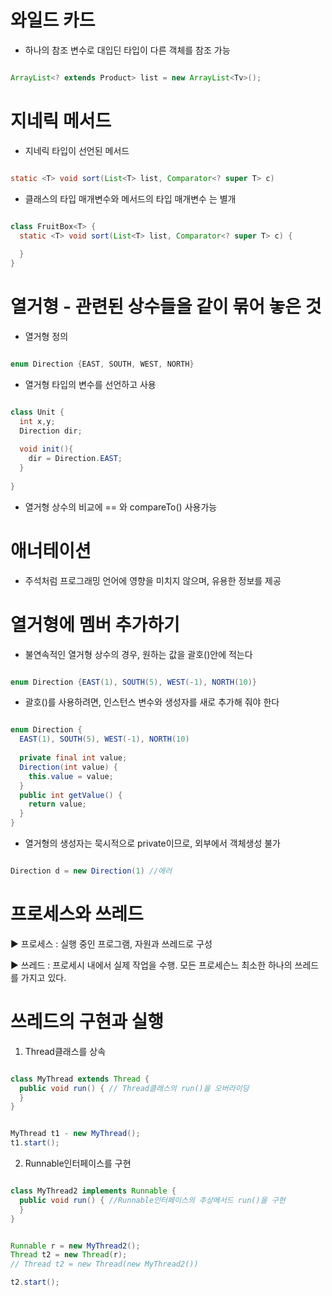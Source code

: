 # 와일드 카드

- 하나의 참조 변수로 대입딘 타입이 다른 객체를 참조 가능

```java

ArrayList<? extends Product> list = new ArrayList<Tv>();

```

# 지네릭 메서드

- 지네릭 타입이 선언된 메서드

```java

static <T> void sort(List<T> list, Comparator<? super T> c)

```

- 클래스의 타입 매개변수<T>와 메서드의 타입 매개변수 <T>는 별개

```java

class FruitBox<T> {
  static <T> void sort(List<T> list, Comparator<? super T> c) {
  
  }
}

```

# 열거형 - 관련된 상수들을 같이 묶어 놓은 것

- 열거형 정의

```java

enum Direction {EAST, SOUTH, WEST, NORTH}

```

- 열거형 타입의 변수를 선언하고 사용

```java

class Unit {
  int x,y;
  Direction dir;
  
  void init(){
    dir = Direction.EAST;
  }
  
}

```

- 열거형 상수의 비교에 == 와 compareTo() 사용가능

# 애너테이션

- 주석처럼 프로그래밍 언어에 영향을 미치지 않으며, 유용한 정보를 제공

# 열거형에 멤버 추가하기

- 불연속적인 열거형 상수의 경우, 원하는 값을 괄호()안에 적는다

```java

enum Direction {EAST(1), SOUTH(5), WEST(-1), NORTH(10)}

```

- 괄호()를 사용하려면, 인스턴스 변수와 생성자를 새로 추가해 줘야 한다

```java

enum Direction {
  EAST(1), SOUTH(5), WEST(-1), NORTH(10)
  
  private final int value;
  Direction(int value) {
    this.value = value;
  }
  public int getValue() {
    return value;
  }
}

```

- 열거형의 생성자는 묵시적으로 private이므로, 외부에서 객체생성 불가

```java

Direction d = new Direction(1) //에러

```

# 프로세스와 쓰레드

▶ 프로세스 : 실행 중인 프로그램, 자원과 쓰레드로 구성

▶ 쓰레드 : 프로세시 내에서 실제 작업을 수행. 모든 프로세슨느 최소한 하나의 쓰레드를 가지고 있다.

# 쓰레드의 구현과 실행

1. Thread클래스를 상속

```java

class MyThread extends Thread {
  public void run() { // Thread클래스의 run()을 오버라이딩
  }
}

```

```java

MyThread t1 - new MyThread();
t1.start();

```

2. Runnable인터페이스를 구현

```java

class MyThread2 implements Runnable {
  public void run() { //Runnable인터페이스의 추상메서드 run()을 구현
  }
}

```

```java

Runnable r = new MyThread2();
Thread t2 = new Thread(r);
// Thread t2 = new Thread(new MyThread2())

t2.start();

```
